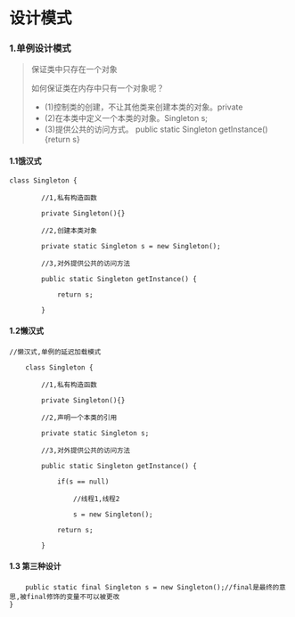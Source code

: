 # 设计模式

### 1.单例设计模式

> 保证类中只存在一个对象
>
> 如何保证类在内存中只有一个对象呢？
>
> - (1)控制类的创建，不让其他类来创建本类的对象。private
> - (2)在本类中定义一个本类的对象。Singleton s;
> - (3)提供公共的访问方式。  public static Singleton getInstance(){return s}

#### 1.1饿汉式

```
class Singleton {

		//1,私有构造函数

		private Singleton(){}

		//2,创建本类对象

		private static Singleton s = new Singleton();

		//3,对外提供公共的访问方法

		public static Singleton getInstance() {

			return s;

		}

```

#### 1.2懒汉式

```
//懒汉式,单例的延迟加载模式

	class Singleton {

		//1,私有构造函数

		private Singleton(){}

		//2,声明一个本类的引用

		private static Singleton s;

		//3,对外提供公共的访问方法

		public static Singleton getInstance() {

			if(s == null)

				//线程1,线程2

				s = new Singleton();

			return s;

		}

```

#### 1.3 第三种设计

```
	public static final Singleton s = new Singleton();//final是最终的意思,被final修饰的变量不可以被更改
}
```



